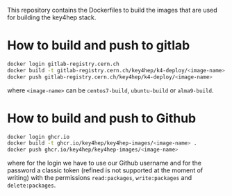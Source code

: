 This repository contains the Dockerfiles to build the images that are used for
building the key4hep stack.

# How to build and push to gitlab

``` bash
docker login gitlab-registry.cern.ch
docker build -t gitlab-registry.cern.ch/key4hep/k4-deploy/<image-name> .
docker push gitlab-registry.cern.ch/key4hep/k4-deploy/<image-name>
```

where `<image-name>` can be `centos7-build`, `ubuntu-build` or `alma9-build`.

# How to build and push to Github

``` bash
docker login ghcr.io
docker build -t ghcr.io/key4hep/key4hep-images/<image-name> .
docker push ghcr.io/key4hep/key4hep-images/<image-name>
```

where for the login we have to use our Github username and for the password a
classic token (refined is not supported at the moment of writing) with the
permissions `read:packages`, `write:packages` and `delete:packages`.
